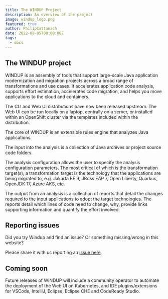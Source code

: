 ```yaml
---
title: The WINDUP Project
description: An overview of the project
image: windup_logo.png
featured: true
author: PhilipCattanach
date: 2022-08-05T00:00:00Z
tags:
  - docs
---
```

## The WINDUP project

WINDUP is an assembly of tools that support large-scale Java application modernization and migration projects across a broad range of transformations and use cases. It accelerates application code analysis, supports effort estimation, accelerates code migration, and helps you move applications to the cloud and containers.

The CLI and Web UI distributions have now been released upstream. 
The Web UI can be run locally on a laptop, centrally on a server, or installed within an OpenShift cluster via the templates included within the distribution.  

The core of WINDUP is an extensible rules engine that analyzes Java applications.

The input into the analysis is a collection of Java archives or project source code folders.

The analysis configuration allows the user to specify the analysis configuration parameters. The most critical of which is the transformation target(s), a transformation target is the technology that the applications are being migrated to, e.g. Jakarta EE 9, JBoss EAP 7, Open Liberty, Quarkus, OpenJDK 17,  Azure AKS, etc.   

The output from an analysis is a collection of reports that detail the changes required to the input applications to adopt the target technologies. The reports detail which lines of code need to change, why, provide links supporting information and quantify the effort involved.

## Reporting issues

Did you try Windup and find an issue? Or something missing/wrong in this website?

Please share it with us reporting an [issue here](https://issues.redhat.com/projects/WINDUP/).

## Coming soon
Future releases of WINDUP will include a community operator to automate the deployment of the Web UI on Kubernetes, and IDE plugins/extensions for VSCode, IntelliJ, Eclipse, Eclipse CHE and CodeReady Studio.


